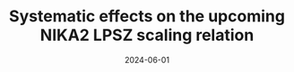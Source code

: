 ---
title: "Systematic effects on the upcoming NIKA2 LPSZ scaling relation"
collection: "publications"
category: "co_procs"
permalink: /publications/2024EPJWC29300032M
link: https://ui.adsabs.harvard.edu/abs/2024EPJWC.29300032M/abstract
date: 2024-06-01
venue: "mm Universe 2023 - Observing the Universe at mm Wavelengths"
citation: "Muñoz-Echeverría, M., Macías-Pérez, J. F., Pratt, G. W., et al. (2024), mm Universe 2023 - Observing the Universe at mm Wavelengths, 293, 00033."
---
